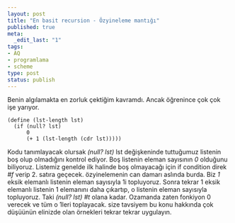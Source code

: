 ```yaml
---
layout: post
title: "En basit recursion - Özyineleme mantığı"
published: true
meta:
  _edit_last: "1"
tags:
- AQ
- programlama
- scheme
type: post
status: publish
---
```

Benin algılamakta en zorluk çektiğim kavramdı. Ancak öğrenince çok çok işe yarıyor.

    (define (lst-length lst)
      (if (null? lst)
          0
          (+ 1 (lst-length (cdr lst)))))

Kodu tanımlayacak olursak _(null? lst)_ lst değişkeninde tuttuğumuz listenin boş olup olmadığını kontrol ediyor. Boş listenin eleman sayısının _0_ olduğunu biliyoruz. Listemiz genelde ilk halinde boş olmayacağı için if condition direk _#f_ verip 2. satıra geçecek. özyinelemenin can damarı aslında burda. Biz _1_ eksik elemanlı listenin eleman sayısıyla 1i topluyoruz. Sonra tekrar 1 eksik elemanlı listenin 1 elemanını daha çıkartıp, o listenin eleman sayısıyla topluyoruz. Taki _(null? lst) #t_ olana kadar. Ozamanda zaten fonkiyon 0 verecek ve tüm o 1leri toplayacak. size tavsiyem bu konu hakkında çok düşüünün elinizde olan örnekleri tekrar tekrar uygulayın.

